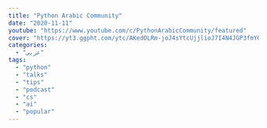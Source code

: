 ```yaml
---
title: "Python Arabic Community"
date: "2020-11-11"
youtube: "https://www.youtube.com/c/PythonArabicCommunity/featured"
cover: "https://yt3.ggpht.com/ytc/AKedOLRm-joJ4sYtcUjjlioJ7I4N4JGP3fmYGTdzaK6ydA=s88-c-k-c0x00ffffff-no-rj"
categories:
  - "عربي"
tags:
  - "python"
  - "talks"
  - "tips"
  - "podcast"
  - "cs"
  - "ai"
  - "popular"
---
```

